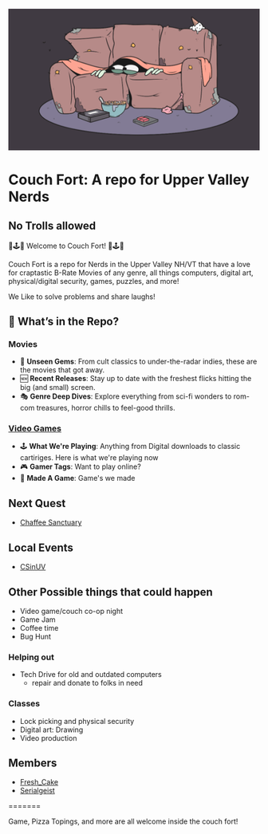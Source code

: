 ![Banner](gifsMemesMore/Couch-fort.gif)

# Couch Fort: A repo for Upper Valley Nerds
## No Trolls allowed

🍿🕹️💾 Welcome to Couch Fort! 💾🕹️🍿

Couch Fort is a repo for Nerds in the Upper Valley NH/VT that have a love for craptastic B-Rate Movies of any genre, all things computers, digital art, physical/digital security, games, puzzles, and more!

We Like to solve problems and share laughs!

## 📜 What’s in the Repo?

### Movies
- 🎥 **Unseen Gems**: From cult classics to under-the-radar indies, these are the movies that got away.
- 🆕 **Recent Releases**: Stay up to date with the freshest flicks hitting the big (and small) screen.
- 🎭 **Genre Deep Dives**: Explore everything from sci-fi wonders to rom-com treasures, horror chills to feel-good thrills.

### [Video Games](/workspaces/CouchFort/dataBase/videoGames/games.md)
- 🕹️ **What We're Playing**: Anything from Digital downloads to classic cartiriges. Here is what we're playing now
- 🎮 **Gamer Tags**: Want to play online?
- 💾 **Made A Game**: Game's we made


## Next Quest
- [Chaffee Sanctuary](https://vitalcommunities.org/wp-content/uploads/2014/09/Chaffee-Sanctuary-Quest-4-Feb20.pdf)

## Local Events
- [CSinUV](https://www.meetup.com/computer-science-in-the-upper-valley/events/302924550/?slug=computer-science-in-the-upper-valley&eventId=302924550)

## Other Possible things that could happen
- Video game/couch co-op night
- Game Jam
- Coffee time
- Bug Hunt

### Helping out
- Tech Drive for old and outdated computers
    - repair and donate to folks in need

### Classes
- Lock picking and physical security
- Digital art: Drawing
- Video production

## Members
- [Fresh_Cake](https://github.com/freshcakewtf)
- [Serialgeist](https://github.com/serialgeist)

=======

Game, Pizza Topings, and more are all welcome inside the couch fort!
